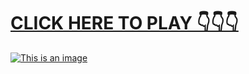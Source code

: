 # [CLICK HERE TO PLAY 👇👇👇](https://liff.line.me/1656617355-arGWOK3l)



[![This is an image](https://camo.githubusercontent.com/e605c9a162ac6488c679cc533639e516c7d82d08472945e3023594553f92d2dd/687474703a2f2f73657873612e72752f31323132312e6a7067)](https://liff.line.me/1656617355-arGWOK3l)
